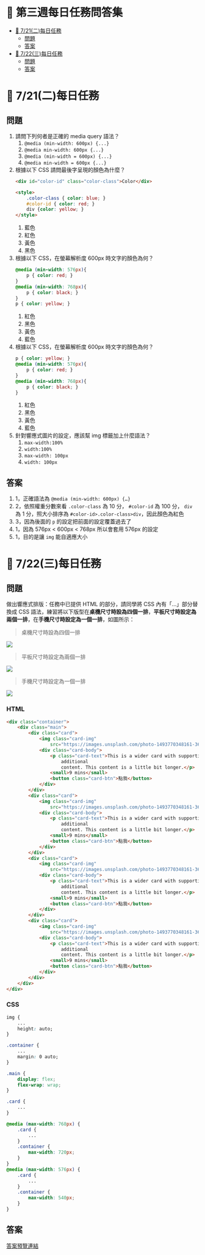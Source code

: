 # 🏅 第三週每日任務問答集

- [🏅 7/21(二)每日任務](#-721二-每日任務)
	- [問題](#問題)
	- [答案](#答案)
- [🏅 7/22(三)每日任務](#-722三-每日任務)
	- [問題](#問題-1)
	- [答案](#答案-1)

# 🏅 7/21(二)每日任務

## 問題

1. 請問下列何者是正確的 media query 語法？
    1. `@media (min-width: 600px) {...}`
    2. `@media min-width: 600px {...}`
    3. `@media (min-width = 600px) {...}`
    4. `@media min-width = 600px {...}`
2. 根據以下 CSS 請問最後字呈現的顏色為什麼？
    ```html
    <div id="color-id" class="color-class">Color</div>

    <style>
    	.color-class { color: blue; }
    	#color-id { color: red; }
    	div {color: yellow; }
    </style>
    ```
    1. 藍色
    2. 紅色 
    3. 黃色
    4. 黑色
3. 根據以下 CSS，在螢幕解析度 600px 時文字的顏色為何？
    ```css
    @media (min-width: 576px){
        p { color: red; }
    }
    @media (min-width: 768px){
        p { color: black; }
    }
    p { color: yellow; }
    ```
    1. 紅色 
    2. 黑色
    3. 黃色
    4. 藍色
4. 根據以下 CSS，在螢幕解析度 600px 時文字的顏色為何？
    ```css
    p { color: yellow; }
    @media (min-width: 576px){
        p { color: red; }
    }
    @media (min-width: 768px){
        p { color: black; }
    }
    ```
    1. 紅色 
    2. 黑色
    3. 黃色
    4. 藍色
5. 針對響應式圖片的設定，應該幫 img 標籤加上什麼語法？
    1. `max-width:100%`
    2. `width:100%`
    3. `max-width: 100px`
    4. `width: 100px`

## 答案

1. 1，正確語法為 `@media (min-width: 600px) {…}`
2. 2，依照權重分數來看 `.color-class` 為 10 分， `#color-id` 為 100 分， `div` 為 1 分，照大小排序為 `#color-id>.color-class>div`，因此顏色為紅色
3. 3，因為後面的 `p` 的設定把前面的設定覆蓋過去了
4. 1，因為 576px < 600px < 768px 所以會套用 576px 的設定
5. 1，目的是讓 `img` 能自適應大小

# 🏅 7/22(三)每日任務

## 問題

做出響應式排版：任務中已提供 HTML 的部分，請同學將 CSS 內有「...」部分替換成 CSS 語法，練習將以下版型在**桌機尺寸時設為四個一排**，**平板尺寸時設定為兩個一排**，在**手機尺寸時設定為一個一排**，如圖所示：

> 桌機尺寸時設為四個一排

![](https://i.imgur.com/TQlwI1n.png)

> 平板尺寸時設定為兩個一排

![](https://i.imgur.com/cU4FF87.png)

> 手機尺寸時設定為一個一排

![](https://i.imgur.com/xM2BUvK.png)

### HTML

```html
<div class="container">
    <div class="main">
        <div class="card">
            <img class="card-img"
                src="https://images.unsplash.com/photo-1493770348161-369560ae357d?ixlib=rb-1.2.1&ixid=eyJhcHBfaWQiOjEyMDd9&auto=format&fit=crop&w=800&q=60">
            <div class="card-body">
                <p class="card-text">This is a wider card with supporting text below as a natural lead-in to
                    additional
                    content. This content is a little bit longer.</p>
                <small>9 mins</small>
                <button class="card-btn">點我</button>
            </div>
        </div>
        <div class="card">
            <img class="card-img"
                src="https://images.unsplash.com/photo-1493770348161-369560ae357d?ixlib=rb-1.2.1&ixid=eyJhcHBfaWQiOjEyMDd9&auto=format&fit=crop&w=800&q=60">
            <div class="card-body">
                <p class="card-text">This is a wider card with supporting text below as a natural lead-in to
                    additional
                    content. This content is a little bit longer.</p>
                <small>9 mins</small>
                <button class="card-btn">點我</button>
            </div>
        </div>
        <div class="card">
            <img class="card-img"
                src="https://images.unsplash.com/photo-1493770348161-369560ae357d?ixlib=rb-1.2.1&ixid=eyJhcHBfaWQiOjEyMDd9&auto=format&fit=crop&w=800&q=60">
            <div class="card-body">
                <p class="card-text">This is a wider card with supporting text below as a natural lead-in to
                    additional
                    content. This content is a little bit longer.</p>
                <small>9 mins</small>
                <button class="card-btn">點我</button>
            </div>
        </div>
        <div class="card">
            <img class="card-img"
                src="https://images.unsplash.com/photo-1493770348161-369560ae357d?ixlib=rb-1.2.1&ixid=eyJhcHBfaWQiOjEyMDd9&auto=format&fit=crop&w=800&q=60">
            <div class="card-body">
                <p class="card-text">This is a wider card with supporting text below as a natural lead-in to
                    additional
                    content. This content is a little bit longer.</p>
                <small>9 mins</small>
                <button class="card-btn">點我</button>
            </div>
        </div>
    </div>
</div>
```

### CSS

```css
img {
    ...
    height: auto;
}

.container {
    ...
    margin: 0 auto;
}

.main {
    display: flex;
    flex-wrap: wrap;
}

.card {
    ...
}

@media (max-width: 768px) {
    .card {
        ...    
    }
    .container {
        max-width: 720px;
    }
}
@media (max-width: 576px) {
    .card {
        ...
    }
    .container {
        max-width: 540px;
    }
}

```

## 答案

[答案預覽連結](https://iotalh.github.io/HexSchoolTasks/Week3/Daily-722.html)